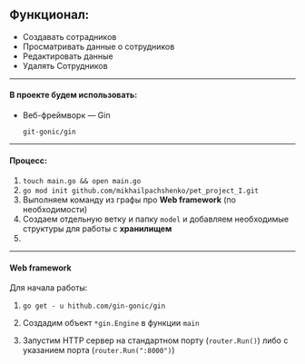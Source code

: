 ## Функционал:

- Создавать сотрадников
- Просматривать данные о сотрудников
- Редактировать данные
- Удалять Сотрудников

------

#### В проекте будем использовать:

- Вeб-фреймворк — Gin

  `git-gonic/gin`

------

#### Процесс:

1. `touch main.go && open main.go`
2. `go mod init github.com/mikhailpachshenko/pet_project_I.git `
3. Выполняем команду из графы про **Web framework** (по необходимости)
4. Создаем отдельную ветку и папку `model` и добавляем необходимые структуры для работы с **хранилищем** 
5. 

------

#### Web framework

Для начала работы:

1. `go get - u hithub.com/gin-gonic/gin`

   

1. Создадим объект `*gin.Engine` в функции `main`  

2. Запустим HTTP сервер на стандартном порту (`router.Run()`) либо с указанием порта (`router.Run(":8000")`)

   

